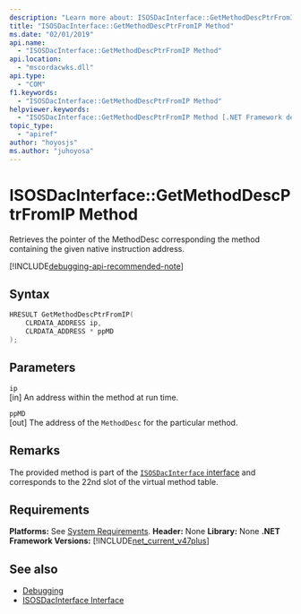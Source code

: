 ```yaml
---
description: "Learn more about: ISOSDacInterface::GetMethodDescPtrFromIP Method"
title: "ISOSDacInterface::GetMethodDescPtrFromIP Method"
ms.date: "02/01/2019"
api.name:
  - "ISOSDacInterface::GetMethodDescPtrFromIP Method"
api.location:
  - "mscordacwks.dll"
api.type:
  - "COM"
f1.keywords:
  - "ISOSDacInterface::GetMethodDescPtrFromIP Method"
helpviewer.keywords:
  - "ISOSDacInterface::GetMethodDescPtrFromIP Method [.NET Framework debugging]"
topic_type:
  - "apiref"
author: "hoyosjs"
ms.author: "juhoyosa"
---
```

# ISOSDacInterface::GetMethodDescPtrFromIP Method

Retrieves the pointer of the MethodDesc corresponding the method containing the given native instruction address.

[!INCLUDE[debugging-api-recommended-note](../../../../includes/debugging-api-recommended-note.md)]

## Syntax

```cpp
HRESULT GetMethodDescPtrFromIP(
    CLRDATA_ADDRESS ip,
    CLRDATA_ADDRESS * ppMD
);
```

## Parameters

`ip`\
[in] An address within the method at run time.

`ppMD`\
[out] The address of the `MethodDesc` for the particular method.

## Remarks

The provided method is part of the [`ISOSDacInterface` interface](isosdacinterface-interface.md) and corresponds to the 22nd slot of the virtual method table.

## Requirements

**Platforms:** See [System Requirements](../../get-started/system-requirements.md).
**Header:** None
**Library:** None
**.NET Framework Versions:** [!INCLUDE[net_current_v47plus](../../../../includes/net-current-v47plus.md)]

## See also

- [Debugging](index.md)
- [ISOSDacInterface Interface](isosdacinterface-interface.md)
